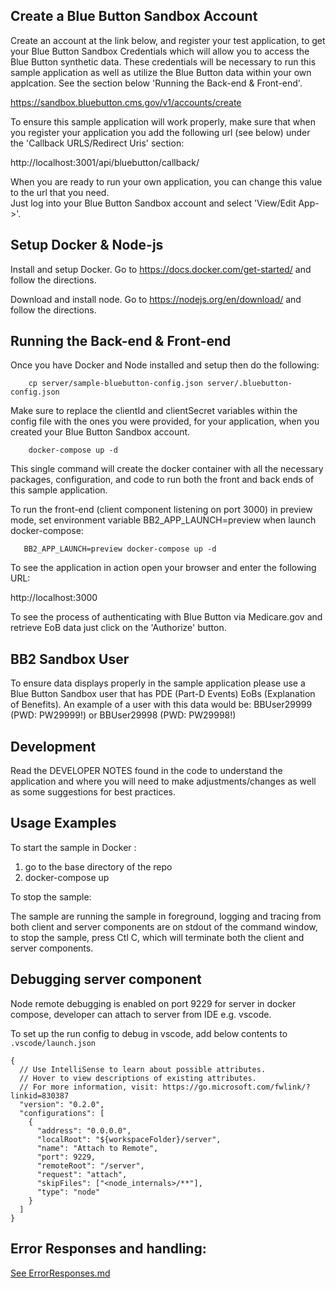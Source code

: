## Create a Blue Button Sandbox Account

Create an account at the link below, and register your test application, to get your Blue Button Sandbox Credentials which will allow you to
access the Blue Button synthetic data. These credentials will be necessary to run this sample application as well as
utilize the Blue Button data within your own applcation. See the section below 'Running the Back-end & Front-end'.

https://sandbox.bluebutton.cms.gov/v1/accounts/create

To ensure this sample application will work properly, make sure that when you register your application you add
the following url (see below) under the 'Callback URLS/Redirect Uris' section:

http://localhost:3001/api/bluebutton/callback/

When you are ready to run your own application, you can change this value to the url that you need.  
Just log into your Blue Button Sandbox account and select 'View/Edit App->'.

## Setup Docker & Node-js

Install and setup Docker. Go to https://docs.docker.com/get-started/ and follow the directions.

Download and install node. Go to https://nodejs.org/en/download/ and follow the directions.

## Running the Back-end & Front-end

Once you have Docker and Node installed and setup then do the following:

```    
    cp server/sample-bluebutton-config.json server/.bluebutton-config.json
```

Make sure to replace the clientId and clientSecret variables within the config file with
the ones you were provided, for your application, when you created your Blue Button Sandbox account.

```
    docker-compose up -d
```

This single command will create the docker container with all the necessary packages, configuration, and code to
run both the front and back ends of this sample application.

To run the front-end (client component listening on port 3000) in preview mode, set environment variable BB2_APP_LAUNCH=preview when launch docker-compose:

```
   BB2_APP_LAUNCH=preview docker-compose up -d
```

To see the application in action open your browser and enter the following URL:

http://localhost:3000

To see the process of authenticating with Blue Button via Medicare.gov and retrieve EoB data just click on the 'Authorize' button.

## BB2 Sandbox User

To ensure data displays properly in the sample application please use a
Blue Button Sandbox user that has PDE (Part-D Events) EoBs (Explanation of Benefits). An example of a user with this
data would be: BBUser29999 (PWD: PW29999!) or BBUser29998 (PWD: PW29998!)

## Development

Read the DEVELOPER NOTES found in the code to understand the application
and where you will need to make adjustments/changes as well as some
suggestions for best practices.

## Usage Examples

To start the sample in Docker :

1. go to the base directory of the repo
2. docker-compose up

To stop the sample:

The sample are running the sample in foreground, logging and tracing from both client and server components are on stdout of the command window, to stop the sample, press Ctl C, which will terminate both the client and server components.

Debugging server component
--------------------------
Node remote debugging is enabled on port 9229 for server in docker compose, developer can attach to server from IDE e.g. vscode.

To set up the run config to debug in vscode, add below contents to `.vscode/launch.json`
```
{
  // Use IntelliSense to learn about possible attributes.
  // Hover to view descriptions of existing attributes.
  // For more information, visit: https://go.microsoft.com/fwlink/?linkid=830387
  "version": "0.2.0",
  "configurations": [
    {
      "address": "0.0.0.0",
      "localRoot": "${workspaceFolder}/server",
      "name": "Attach to Remote",
      "port": 9229,
      "remoteRoot": "/server",
      "request": "attach",
      "skipFiles": ["<node_internals>/**"],
      "type": "node"
    }
  ]
}
```

## Error Responses and handling:

[See ErrorResponses.md](./ErrorResponses.md)
